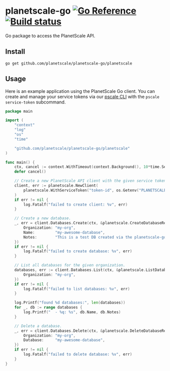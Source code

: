 # planetscale-go [![Go Reference](https://pkg.go.dev/badge/github.com/planetscale/planetscale-go/planetscale.svg)](https://pkg.go.dev/github.com/planetscale/planetscale-go/planetscale) [![Build status](https://badge.buildkite.com/82dafa9518fe94b3fed75db71bcfc3836faeec49816e400f2e.svg?branch=main)](https://buildkite.com/planetscale/planetscale-go)

Go package to access the PlanetScale API.

## Install

```
go get github.com/planetscale/planetscale-go/planetscale
```

## Usage

Here is an example application using the PlanetScale Go client. You can create
and manage your service tokens via our [pscale
CLI](https://github.com/planetscale/cli) with the `pscale service-token`
subcommand.

```go
package main

import (
	"context"
	"log"
	"os"
	"time"

	"github.com/planetscale/planetscale-go/planetscale"
)

func main() {
	ctx, cancel := context.WithTimeout(context.Background(), 10*time.Second)
	defer cancel()

	// Create a new PlanetScale API client with the given service token.
	client, err := planetscale.NewClient(
		planetscale.WithServiceToken("token-id", os.Getenv("PLANETSCALE_TOKEN")),
	)
	if err != nil {
		log.Fatalf("failed to create client: %v", err)
	}

	// Create a new database.
	_, err = client.Databases.Create(ctx, &planetscale.CreateDatabaseRequest{
		Organization: "my-org",
		Name:         "my-awesome-database",
		Notes:        "This is a test DB created via the planetscale-go API library",
	})
	if err != nil {
		log.Fatalf("failed to create database: %v", err)
	}

	// List all databases for the given organization.
	databases, err := client.Databases.List(ctx, &planetscale.ListDatabasesRequest{
		Organization: "my-org",
	})
	if err != nil {
		log.Fatalf("failed to list databases: %v", err)
	}

	log.Printf("found %d databases:", len(databases))
	for _, db := range databases {
		log.Printf("  - %q: %s", db.Name, db.Notes)
	}

	// Delete a database.
	_, err = client.Databases.Delete(ctx, &planetscale.DeleteDatabaseRequest{
		Organization: "my-org",
		Database:     "my-awesome-database",
	})
	if err != nil {
		log.Fatalf("failed to delete database: %v", err)
	}
}
```
